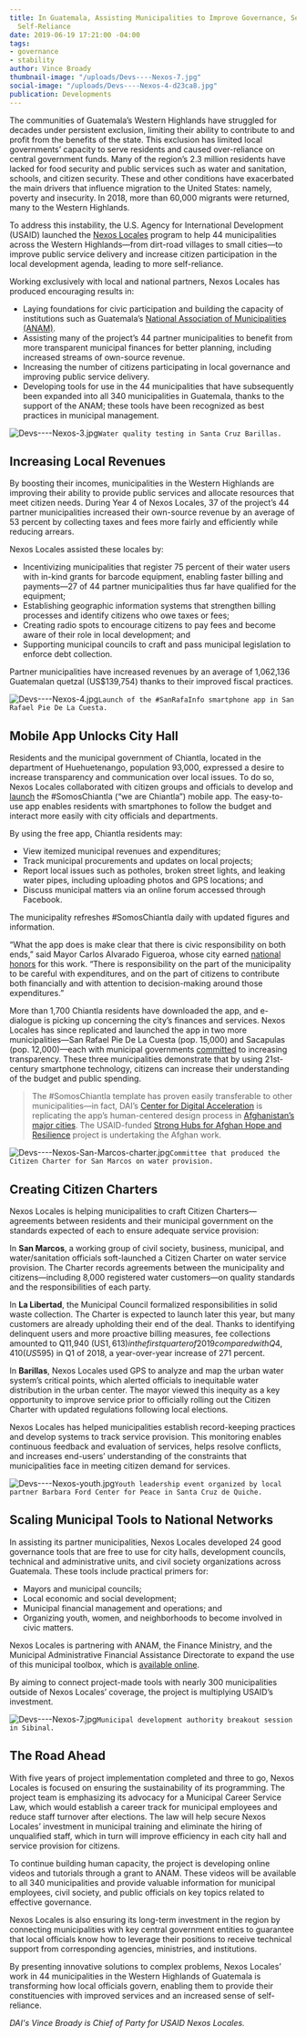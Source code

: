 ```yaml
---
title: In Guatemala, Assisting Municipalities to Improve Governance, Services, and
  Self-Reliance
date: 2019-06-19 17:21:00 -04:00
tags:
- governance
- stability
author: Vince Broady
thumbnail-image: "/uploads/Devs----Nexos-7.jpg"
social-image: "/uploads/Devs----Nexos-4-d23ca8.jpg"
publication: Developments
---
```


The communities of Guatemala’s Western Highlands have struggled for decades under persistent exclusion, limiting their ability to contribute to and profit from the benefits of the state. This exclusion has limited local governments’ capacity to serve residents and caused over-reliance on central government funds. Many of the region’s 2.3 million residents have lacked for food security and public services such as water and sanitation, schools, and citizen security. These and other conditions have exacerbated the main drivers that influence migration to the United States: namely, poverty and insecurity. In 2018, more than 60,000 migrants were returned, many to the Western Highlands.




To address this instability, the U.S. Agency for International Development (USAID) launched the [Nexos Locales](https://www.dai.com/our-work/projects/guatemala-nexos-locales) program to help 44 municipalities across the Western Highlands—from dirt-road villages to small cities—to improve public service delivery and increase citizen participation in the local development agenda, leading to more self-reliance.

Working exclusively with local and national partners, Nexos Locales has produced encouraging results in:

* Laying foundations for civic participation and building the capacity of institutions such as Guatemala’s [National Association of Municipalities (ANAM)](http://anam.org.gt/site/).
* Assisting many of the project’s 44 partner municipalities to benefit from more transparent municipal finances for better planning, including increased streams of own-source revenue.
* Increasing the number of citizens participating in local governance and improving public service delivery. 
* Developing tools for use in the 44 municipalities that have subsequently been expanded into all 340 municipalities in Guatemala, thanks to the support of the ANAM; these tools have been recognized as best practices in municipal management.

![Devs----Nexos-3.jpg](/uploads/Devs----Nexos-3.jpg)`Water quality testing in Santa Cruz Barillas.`

## Increasing Local Revenues

By boosting their incomes, municipalities in the Western Highlands are improving their ability to provide public services and allocate resources that meet citizen needs. During Year 4 of Nexos Locales, 37 of the project’s 44 partner municipalities increased their own-source revenue by an average of 53 percent by collecting taxes and fees more fairly and efficiently while reducing arrears.

Nexos Locales assisted these locales by:

* Incentivizing municipalities that register 75 percent of their water users with in-kind grants for barcode equipment, enabling faster billing and payments—27 of 44 partner municipalities thus far have qualified for the equipment;
* Establishing geographic information systems that strengthen billing processes and identify citizens who owe taxes or fees;
* Creating radio spots to encourage citizens to pay fees and become aware of their role in local development; and
* Supporting municipal councils to craft and pass municipal legislation to enforce debt collection.

Partner municipalities have increased revenues by an average of 1,062,136 Guatemalan quetzal (US$139,754) thanks to their improved fiscal practices.

![Devs----Nexos-4.jpg](/uploads/Devs----Nexos-4.jpg)`Launch of the #SanRafaInfo smartphone app in San Rafael Pie De La Cuesta.`

## Mobile App Unlocks City Hall

Residents and the municipal government of Chiantla, located in the department of Huehuetenango, population 93,000, expressed a desire to increase transparency and communication over local issues. To do so, Nexos Locales collaborated with citizen groups and officials to develop and [launch](https://dai-global-digital.com/governance-app-guatemala.html) the #SomosChiantla (“we are Chiantla”) mobile app. The easy-to-use app enables residents with smartphones to follow the budget and interact more easily with city officials and departments.

By using the free app, Chiantla residents may:

* View itemized municipal revenues and expenditures;
* Track municipal procurements and updates on local projects;
* Report local issues such as potholes, broken street lights, and leaking water pipes, including uploading photos and GPS locations; and
* Discuss municipal matters via an online forum accessed through Facebook.
   
The municipality refreshes #SomosChiantla daily with updated figures and information. 

“What the app does is make clear that there is civic responsibility on both ends,” said Mayor Carlos Alvarado Figueroa, whose city earned [national honors](https://www.dai.com/news/usaid-nexos-locales-partner-municipality-wins-technology-award) for this work. “There is responsibility on the part of the municipality to be careful with expenditures, and on the part of citizens to contribute both financially and with attention to decision-making around those expenditures.” 

More than 1,700 Chiantla residents have downloaded the app, and e-dialogue is picking up concerning the city’s finances and services. Nexos Locales has since replicated and launched the app in two more municipalities—San Rafael Pie De La Cuesta (pop. 15,000) and Sacapulas (pop. 12,000)—each with municipal governments [committed](https://dai-global-digital.com/forking-with-design-thinking-in-guatemala.html) to increasing transparency. These three municipalities demonstrate that by using 21st-century smartphone technology, citizens can increase their understanding of the budget and public spending. 

>The #SomosChiantla template has proven easily transferable to other municipalities—in fact, DAI’s [Center for Digital Acceleration](https://www.dai.com/our-work/solutions/digital-acceleration) is replicating the app’s human-centered design process in [Afghanistan’s major cities](https://dai-global-digital.com/citizen-centered-design-and-frontier-insights-in-kabul-municipality.html). The USAID-funded [Strong Hubs for Afghan Hope and Resilience](https://www.dai.com/our-work/projects/afghanistan-strong-hubs-afghan-hope-and-resilience-shahar) project is undertaking the Afghan work.

![Devs----Nexos-San-Marcos-charter.jpg](/uploads/Devs----Nexos-San-Marcos-charter.jpg)`Committee that produced the Citizen Charter for San Marcos on water provision.` 

## Creating Citizen Charters 

Nexos Locales is helping municipalities to craft Citizen Charters—agreements between residents and their municipal government on the standards expected of each to ensure adequate service provision:

In **San Marcos**, a working group of civil society, business, municipal, and water/sanitation officials soft-launched a Citizen Charter on water service provision. The Charter records agreements between the municipality and citizens—including 8,000 registered water customers—on quality standards and the responsibilities of each party.

In **La Libertad**, the Municipal Council formalized responsibilities in solid waste collection. The Charter is expected to launch later this year, but many customers are already upholding their end of the deal. Thanks to identifying delinquent users and more proactive billing measures, fee collections amounted to Q11,940 (US$1,613) in the first quarter of 2019 compared with Q4,410 (US$595) in Q1 of 2018, a year-over-year increase of 271 percent.

In **Barillas**, Nexos Locales used GPS to analyze and map the urban water system’s critical points, which alerted officials to inequitable water distribution in the urban center. The mayor viewed this inequity as a key opportunity to improve service prior to officially rolling out the Citizen Charter with updated regulations following local elections. 

Nexos Locales has helped municipalities establish record-keeping practices and develop systems to track service provision. This monitoring enables continuous feedback and evaluation of services, helps resolve conflicts, and increases end-users’ understanding of the constraints that municipalities face in meeting citizen demand for services.

![Devs----Nexos-youth.jpg](/uploads/Devs----Nexos-youth.jpg)`Youth leadership event organized by local partner Barbara Ford Center for Peace in Santa Cruz de Quiche.`  
 
## Scaling Municipal Tools to National Networks

In assisting its partner municipalities, Nexos Locales developed 24 good governance tools that are free to use for city halls, development councils, technical and administrative units, and civil society organizations across Guatemala. These tools include practical primers for:

* Mayors and municipal councils;
* Local economic and social development;
* Municipal financial management and operations; and
* Organizing youth, women, and neighborhoods to become involved in civic matters.

Nexos Locales is partnering with ANAM, the Finance Ministry, and the Municipal Administrative Financial Assistance Directorate to expand the use of this municipal toolbox, which is [available online](http://anam.org.gt/cajadeherramientas/).

By aiming to connect project-made tools with nearly 300 municipalities outside of Nexos Locales’ coverage, the project is multiplying USAID’s investment.

![Devs----Nexos-7.jpg](/uploads/Devs----Nexos-7.jpg)`Municipal development authority breakout session in Sibinal.`

## The Road Ahead

With five years of project implementation completed and three to go, Nexos Locales is focused on ensuring the sustainability of its programming. The project team is emphasizing its advocacy for a Municipal Career Service Law, which would establish a career track for municipal employees and reduce staff turnover after elections.  The law will help secure Nexos Locales’ investment in municipal training and eliminate the hiring of unqualified staff, which in turn will improve efficiency in each city hall and service provision for citizens.  

To continue building human capacity, the project is developing online videos and tutorials through a grant to ANAM. These videos will be available to all 340 municipalities and provide valuable information for municipal employees, civil society, and public officials on key topics related to effective governance.  

Nexos Locales is also ensuring its long-term investment in the region by connecting municipalities with key central government entities to guarantee that local officials know how to leverage their positions to receive technical support from corresponding agencies, ministries, and institutions.

By presenting innovative solutions to complex problems, Nexos Locales’ work in 44 municipalities in the Western Highlands of Guatemala is transforming how local officials govern, enabling them to provide their constituencies with improved services and an increased sense of self-reliance.

*DAI's Vince Broady is Chief of Party for USAID Nexos Locales.* 